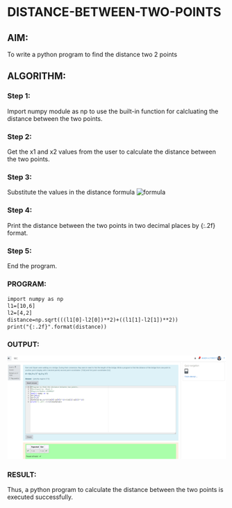 # DISTANCE-BETWEEN-TWO-POINTS

## AIM:
To write a python program to find the distance two 2 points
## ALGORITHM:
### Step 1: 
Import numpy module as np to use the built-in function for calcluating the distance between the two points.
### Step 2: 
Get the x1 and x2 values from the user to calculate the distance between the two points.
### Step 3: 
Substitute the values in the distance formula  ![formula](/formula.jpg)
### Step 4:
Print the distance between the two points in two decimal places by {:.2f} format. 
### Step 5: 
End the program.
### PROGRAM:
 ```
 import numpy as np
l1=[10,6]
l2=[4,2]
distance=np.sqrt(((l1[0]-l2[0])**2)+((l1[1]-l2[1])**2))
print("{:.2f}".format(distance))
``` 


### OUTPUT:
![github logo](Distance_eq.png)


### RESULT:
Thus, a python program to calculate the distance between the two points is executed successfully.

